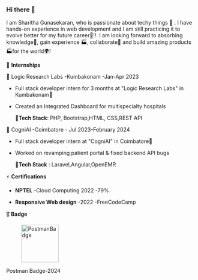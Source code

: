 ### Hi there 👋

I am Sharitha Gunasekaran, who is passionate about techy things 📠 . I have  hands-on experience in web development and I am still practicing it to evolve better for my future career🧿!!.
I am looking forward to absorbing knowledge🧠, gain experience 🏭, collaborate🤝 and build amazing products 🏭for the world🌍!


🌱 **Internships**

🧿 Logic Research Labs -Kumbakonam -Jan-Apr 2023
  - Full stack developer intern for 3 months at "Logic Research Labs" in Kumbakonam🔮
  - Created an Integrated Dashboard for multispecialty hospitals

    🔧**Tech Stack**: PHP, Bootstrap,HTML, CSS,REST API

🧿 CogniAI -Coimbatore - Jul 2023-February 2024
  - Full stack developer intern at "CogniAI" in Coimbatore🔮
  - Worked on revamping patient portal & fixed backend API bugs
    
    🔧**Tech Stack** : Laravel,Angular,OpenEMR

⚡ **Certifications**

  - **NPTEL** -Cloud Computing 2022 -79%

  - **Responsive Web design** -2022 -FreeCodeCamp

🎖 **Badge**
<div>
  <figure>
    <img src="https://raw.githubusercontent.com/GSSoC24/Postman-Challenge/main/docs/assets/Postman%20White.png" width="100px" height="100px" alt="PostmanBadge" />
  </figure>
</div>
<p>Postman Badge-2024</p>


